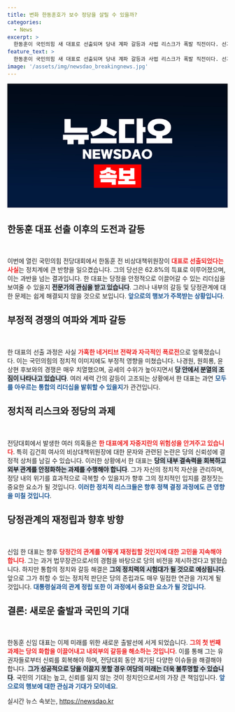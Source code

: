 ```yaml
---
title: 변화 한동훈호가 보수 정당을 살릴 수 있을까?
categories:
  - News
excerpt: >
  한동훈이 국민의힘 새 대표로 선출되며 당내 계파 갈등과 사법 리스크가 폭발 직전이다. 선거 과정에서 드러난 네거티브 공격과 친윤계의 압박 속, 그는 민생 정책에 대한 비전 제시 없이 큰 숙제를 안게 됐다.
feature_text: >
  한동훈이 국민의힘 새 대표로 선출되며 당내 계파 갈등과 사법 리스크가 폭발 직전이다. 선거 과정에서 드러난 네거티브 공격과 친윤계의 압박 속, 그는 민생 정책에 대한 비전 제시 없이 큰 숙제를 안게 됐다.
image: '/assets/img/newsdao_breakingnews.jpg'
---
```


<p><img src="/assets/img/newsdao_breakingnews.jpg" alt="flaretime 속보" /></p>

<h2 data-ke-size="size26">한동훈 대표 선출 이후의 도전과 갈등</h2>

<p data-ke-size="size16">&nbsp;</p>

<p>이번에 열린 국민의힘 전당대회에서 한동훈 전 비상대책위원장이 <b><span style="color: #ee2323;">대표로 선출되었다는 사실</span></b>는 정치계에 큰 반향을 일으켰습니다. 그의 당선은 62.8%의 득표로 이루어졌으며, 이는 과반을 넘는 결과입니다. 한 대표는 당정을 안정적으로 이끌어갈 수 있는 리더십을 보여줄 수 있을지 <b><span style="background-color: #21538527;">전문가의 관심을 받고 있습니다</span></b>. 그러나 내부의 갈등 및 당정관계에 대한 문제는 쉽게 해결되지 않을 것으로 보입니다. <b><span style="color: #1a5490;">앞으로의 행보가 주목받는 상황입니다</span></b>.</p>

<h2 data-ke-size="size26">부정적 경쟁의 여파와 계파 갈등</h2>

<p data-ke-size="size16">&nbsp;</p>

<p>한 대표의 선출 과정은 사실 <b><span style="color: #ee2323;">가혹한 네거티브 전략과 자극적인 폭로전</span></b>으로 얼룩졌습니다. 이는 국민의힘의 정치적 이미지에도 부정적 영향을 미쳤습니다. 나경원, 원희룡, 윤상현 후보와의 경쟁은 매우 치열했으며, 공세의 수위가 높아지면서 <b><span style="background-color: #21538527;">당 안에서 분열의 조짐이 나타나고 있습니다</span></b>. 여러 세력 간의 갈등이 고조되는 상황에서 한 대표는 과연 <b><span style="color: #1a5490;">모두를 아우르는 통합의 리더십을 발휘할 수 있을지</span></b>가 관건입니다.</p>

<h2 data-ke-size="size26">정치적 리스크와 정당의 과제</h2>

<p data-ke-size="size16">&nbsp;</p>

<p>전당대회에서 발생한 여러 의혹들은 <b><span style="color: #ee2323;">한 대표에게 자중지란의 위험성을 안겨주고 있습니다</span></b>. 특히 김건희 여사의 비상대책위원장에 대한 문자와 관련된 논란은 당의 신뢰성에 결정적 상처를 남길 수 있습니다. 이러한 상황에서 한 대표는 <b><span style="background-color: #21538527;">당의 내부 결속력을 회복하고 외부 관계를 안정화하는 과제를 수행해야 합니다</span></b>. 그가 자신의 정치적 자산을 관리하며, 정당 내의 위기를 효과적으로 극복할 수 있을지가 향후 그의 정치적인 입지를 결정짓는 중요한 요소가 될 것입니다. <b><span style="color: #1a5490;">이러한 정치적 리스크들은 향후 정책 결정 과정에도 큰 영향을 미칠 것입니다</span></b>.</p>

<h2 data-ke-size="size26">당정관계의 재정립과 향후 방향</h2>

<p data-ke-size="size16">&nbsp;</p>

<p>신임 한 대표는 향후 <b><span style="color: #ee2323;">당정간의 관계를 어떻게 재정립할 것인지에 대한 고민을 지속해야 합니다</span></b>. 그는 과거 법무장관으로서의 경험을 바탕으로 당의 비전을 제시하겠다고 밝혔습니다. 하지만 통합의 정치와 갈등 해결은 <b><span style="background-color: #21538527;">그의 정치력의 시험대가 될 것으로 예상됩니다</span></b>. 앞으로 그가 취할 수 있는 정치적 판단은 당의 존립과도 매우 밀접한 연관을 가지게 될 것입니다. <b><span style="color: #1a5490;">대통령실과의 관계 정립 또한 이 과정에서 중요한 요소가 될 것입니다</span></b>. </p>

<h2 data-ke-size="size26">결론: 새로운 출발과 국민의 기대</h2>

<p data-ke-size="size16">&nbsp;</p>

<p>한동훈 신임 대표는 이제 미래를 위한 새로운 출발선에 서게 되었습니다. <b><span style="color: #ee2323;">그의 첫 번째 과제는 당의 화합을 이끌어내고 내외부의 갈등을 해소하는 것입니다</span></b>. 이를 통해 그는 유권자들로부터 신뢰를 회복해야 하며, 전당대회 동안 제기된 다양한 이슈들을 해결해야 합니다. <b><span style="background-color: #21538527;">그가 성공적으로 당을 이끌지 못할 경우 여당의 미래는 더욱 불투명할 수 있습니다</span></b>. 국민의 기대는 높고, 신뢰를 잃지 않는 것이 정치인으로서의 가장 큰 책임입니다. <b><span style="color: #1a5490;">앞으로의 행보에 대한 관심과 기대가 모이네요</span></b>. </p>
실시간 뉴스 속보는, <a href="https://newsdao.kr" rel="dofollow">https://newsdao.kr</a>


